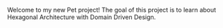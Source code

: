 Welcome to my new Pet project! The goal of this project is to learn about 
Hexagonal Architecture with Domain Driven Design. 